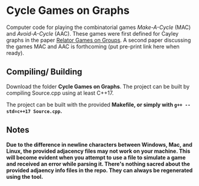 # Cycle Games on Graphs

Computer code for playing the combinatorial games <i>Make-A-Cycle</i> (MAC) and <i>Avoid-A-Cycle</i> (AAC). These games were first defined for Cayley graphs in the paper <a href="http://dx.doi.org/10.1515/9783110755411-011">Relator Games on Groups</a>. A second paper discussing the games MAC and AAC is forthcoming (put pre-print link here when ready).

## Compiling/ Building

Download the folder <b>Cycle Games on Graphs</b>. The project can be built by compiling Source.cpp using at least C++17.  

The project can be built with the provided <b>Makefile<b>, or simply with ```g++ --std=c++17 Source.cpp```.
  

## Notes

Due to the difference in newline characters between Windows, Mac, and Linux, the provided adjacency files may not work on your machine. This will become evident when you attempt to use a file to simulate a game and received an error while parsing it. There's nothing sacred about the provided adjaency info files in the repo. They can always be regenerated using the tool.
